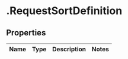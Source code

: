 # .RequestSortDefinition

## Properties
Name | Type | Description | Notes
------------ | ------------- | ------------- | -------------


